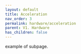 ```yaml
---
layout: default
title: Acceleration
nav_order: 3
permalink: hardware/acceleration
parent: V1. Hardware
has_children: false
---
```


example of subpage.